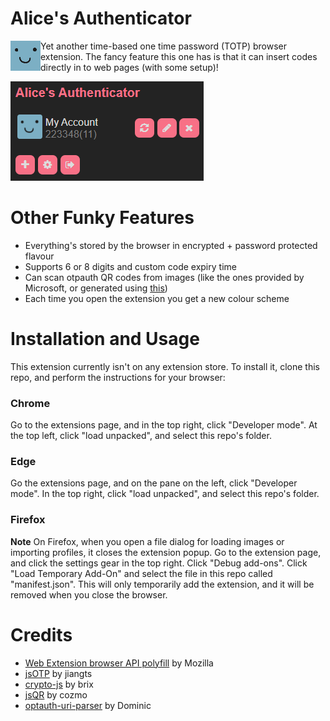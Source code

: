 # Alice's Authenticator

<img align="left" src="icons/totp-48.png">

Yet another time-based one time password (TOTP) browser extension.  The fancy feature this one has is that it can insert codes directly in to web pages (with some setup)!

![Screenshot of the extension](screenshots/code_generated_cropped.png)

# Other Funky Features
- Everything's stored by the browser in encrypted + password protected flavour
- Supports 6 or 8 digits and custom code expiry time
- Can scan otpauth QR codes from images (like the ones provided by Microsoft, or generated using [this](https://stefansundin.github.io/2fa-qr/))
- Each time you open the extension you get a new colour scheme

# Installation and Usage
This extension currently isn't on any extension store.  To install it, clone this repo, and perform the instructions for your browser:

### Chrome
Go to the extensions page, and in the top right, click "Developer mode".  At the top left, click "load unpacked", and select this repo's folder.

### Edge
Go the extensions page, and on the pane on the left, click "Developer mode".  In the top right, click "load unpacked", and select this repo's folder.

### Firefox
**Note** On Firefox, when you open a file dialog for loading images or importing profiles, it closes the extension popup.
Go to the extension page, and click the settings gear in the top right.  Click "Debug add-ons".  Click "Load Temporary Add-On" and select the file in this repo called "manifest.json".  This will only temporarily add the extension, and it will be removed when you close the browser.


# Credits
- [Web Extension browser API polyfill](https://github.com/mozilla/webextension-polyfill) by Mozilla
- [jsOTP](https://github.com/jiangts/JS-OTP) by jiangts
- [crypto-js](https://github.com/brix/crypto-js) by brix
- [jsQR](https://github.com/cozmo/jsQR) by cozmo
- [optauth-uri-parser](https://gitlab.com/dominicp/otpauth-uri-parser) by Dominic